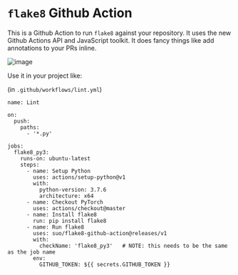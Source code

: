 # `flake8` Github Action

This is a Github Action to run `flake8` against your repository. It uses the new Github Actions API and JavaScript toolkit. It does fancy things like add annotations to your PRs inline.

![image](docs/image.png)

Use it in your project like:

(in `.github/workflows/lint.yml`)
```
name: Lint

on:
  push:
    paths:
      - '*.py'

jobs:
  flake8_py3:
    runs-on: ubuntu-latest
    steps:
      - name: Setup Python
        uses: actions/setup-python@v1
        with:
          python-version: 3.7.6
          architecture: x64
      - name: Checkout PyTorch
        uses: actions/checkout@master
      - name: Install flake8
        run: pip install flake8
      - name: Run flake8
        uses: suo/flake8-github-action@releases/v1
        with:
          checkName: 'flake8_py3'   # NOTE: this needs to be the same as the job name
        env:
          GITHUB_TOKEN: ${{ secrets.GITHUB_TOKEN }}
```
